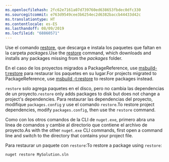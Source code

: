 ```yaml
---
ms.openlocfilehash: 2fc62e7161a07d739760ed638653fbdec0dfc330
ms.sourcegitcommit: e763d9549cee3b6254ec2d6382baccb44433d42c
ms.translationtype: HT
ms.contentlocale: es-ES
ms.lasthandoff: 08/09/2019
ms.locfileid: "68860571"
---
```

<span data-ttu-id="53ba1-101">Use el comando [restore](../../reference/cli-reference/cli-ref-restore.md), que descarga e instala los paquetes que faltan en la carpeta *packages*.</span><span class="sxs-lookup"><span data-stu-id="53ba1-101">Use the [restore](../../reference/cli-reference/cli-ref-restore.md) command, which downloads and installs any packages missing from the *packages* folder.</span></span>

<span data-ttu-id="53ba1-102">En el caso de los proyectos migrados a PackageReference, use [msbuild-t:restore](../package-restore.md#restore-using-msbuild) para restaurar los paquetes en su lugar.</span><span class="sxs-lookup"><span data-stu-id="53ba1-102">For projects migrated to PackageReference, use [msbuild -t:restore](../package-restore.md#restore-using-msbuild) to restore packages instead.</span></span>

<span data-ttu-id="53ba1-103">`restore` solo agrega paquetes en el disco, pero no cambia las dependencias de un proyecto.</span><span class="sxs-lookup"><span data-stu-id="53ba1-103">`restore` only adds packages to disk but does not change a project's dependencies.</span></span> <span data-ttu-id="53ba1-104">Para restaurar las dependencias del proyecto, modifique `packages.config` y use el comando `restore`.</span><span class="sxs-lookup"><span data-stu-id="53ba1-104">To restore project dependencies, modify `packages.config`, then use the `restore` command.</span></span>

<span data-ttu-id="53ba1-105">Como con los otros comandos de la CLI de `nuget.exe`, primero abra una línea de comandos y cambie al directorio que contiene el archivo de proyecto.</span><span class="sxs-lookup"><span data-stu-id="53ba1-105">As with the other `nuget.exe` CLI commands, first open a command line and switch to the directory that contains your project file.</span></span>

<span data-ttu-id="53ba1-106">Para restaurar un paquete con `restore`:</span><span class="sxs-lookup"><span data-stu-id="53ba1-106">To restore a package using `restore`:</span></span>

```cli
nuget restore MySolution.sln
```